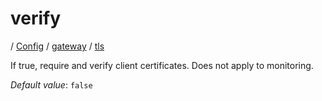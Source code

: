# verify

/ [Config](../../../index.md) / [gateway](../../index.md) / [tls](../index.md) 

If true, require and verify client certificates. Does not apply to monitoring.

*Default value*: `false`
